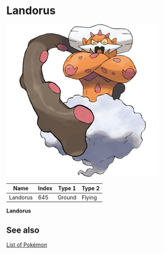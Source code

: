 # Landorus


![Landorus](images/645.png)

| **Name** | **Index** | **Type 1** | **Type 2** |
|----|----|----|----|
| Landorus | 645 | Ground | Flying  |

**Landorus** 

## See also

[List of Pokémon](../pokemon.md)
